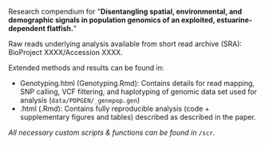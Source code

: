 Research compendium for "**Disentangling spatial, environmental, and demographic signals in population genomics of an exploited, estuarine-dependent flatfish.**"

Raw reads underlying analysis available from short read archive (SRA): BioProject XXXX/Accession XXXX.

Extended methods and results can be found in:

* Genotyping.html (Genotyping.Rmd): Contains details for read mapping, SNP calling, VCF filtering, and haplotyping of genomic data set used for analysis (`data/POPGEN/_genepop.gen`)
* .html (.Rmd): Contains fully reproducible analysis (code + supplementary figures and tables) described as described in the paper.

*All necessary custom scripts & functions can be found in* `/scr`. 
